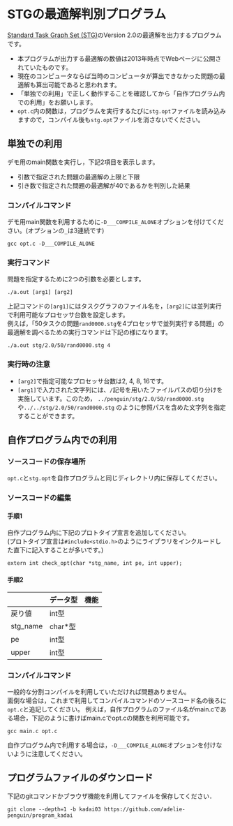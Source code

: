 # STGの最適解判別プログラム

[Standard Task Graph Set (STG)](https://www.kasahara.cs.waseda.ac.jp/schedule/)のVersion 2.0の最適解を出力するプログラムです。


- 本プログラムが出力する最適解の数値は2013年時点でWebページに公開されていたものです。
- 現在のコンピュータならば当時のコンピュータが算出できなかった問題の最適解も算出可能であると思われます。
- 「単独での利用」で正しく動作することを確認してから「自作プログラム内での利用」をお願いします。
- `opt.c`内の関数は，プログラムを実行するたびに`stg.opt`ファイルを読み込みますので，コンパイル後も`stg.opt`ファイルを消さないでください。

## 単独での利用
デモ用のmain関数を実行し，下記2項目を表示します。
- 引数で指定された問題の最適解の上限と下限
- 引き数で指定された問題の最適解が40であるかを判別した結果

### コンパイルコマンド
デモ用main関数を利用するために`-D___COMPILE_ALONE`オプションを付けてください。(オプションの`_`は3連続です)
```
gcc opt.c -D___COMPILE_ALONE
```
### 実行コマンド
問題を指定するために2つの引数を必要とします。
```
./a.out [arg1] [arg2]
```
上記コマンドの`[arg1]`にはタスクグラフのファイル名を，`[arg2]`には並列実行で利用可能なプロセッサ台数を設定します。  
例えば，「50タスクの問題`rand0000.stg`を4プロセッサで並列実行する問題」の最適解を調べるための実行コマンドは下記の様になります。
```
./a.out stg/2.0/50/rand0000.stg 4
```

### 実行時の注意
- `[arg2]`で指定可能なプロセッサ台数は2, 4, 8, 16です。
- `[arg1]`で入力された文字列には、`/`記号を用いたファイルパスの切り分けを実施しています。このため， `../penguin/stg/2.0/50/rand0000.stg`や`../../stg/2.0/50/rand0000.stg`
のように参照パスを含めた文字列を指定することができます。


## 自作プログラム内での利用

### ソースコードの保存場所
`opt.c`と`stg.opt`を自作プログラムと同じディレクトリ内に保存してください。

### ソースコードの編集
#### 手順1
自作プログラム内に下記のプロトタイプ宣言を追加してください。  
(プロトタイプ宣言は`#include<stdio.h>`のようにライブラリをインクルードした直下に記入することが多いです。)
```
extern int check_opt(char *stg_name, int pe, int upper);
```
#### 手順2

|       |データ型| 機能 |
|-------|-------|-----|
| 戻り値 |int型| |
| stg_name |char*型| |
| pe | int型 | |
|upper | int型| |

### コンパイルコマンド

一般的な分割コンパイルを利用していただければ問題ありません。  
面倒な場合は，これまで利用してコンパイルコマンドのソースコード名の後ろに` opt.c`と追記してください。
例えば，自作プログラムのファイル名がmain.cである場合，下記のように書けばmain.cでopt.cの関数を利用可能です。
```
gcc main.c opt.c
```
自作プログラム内で利用する場合は，`-D___COMPILE_ALONE`オプションを付けないように注意してください。


## プログラムファイルのダウンロード

下記のgitコマンドかブラウザ機能を利用してファイルを保存してください．  
```
git clone --depth=1 -b kadai03 https://github.com/adelie-penguin/program_kadai
```
